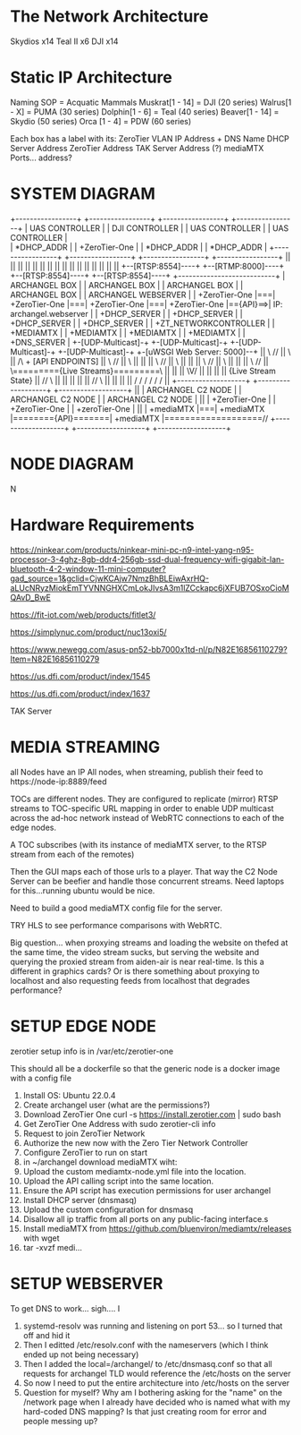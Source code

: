 # The Network Architecture

Skydios x14 
Teal II x6
DJI x14


# Static IP Architecture
Naming SOP = Acquatic Mammals
Muskrat[1 - 14] = DJI (20 series)
Walrus[1 - X] = PUMA (30 series)
Dolphin[1 - 6] = Teal (40 series)
Beaver[1 - 14] = Skydio (50 series)
Orca [1 - 4] = PDW (60 series)

Each box has a label with its:
ZeroTier VLAN IP Address + DNS Name
DHCP Server Address
ZeroTier Address
TAK Server Address (?)
mediaMTX Ports... address?

# SYSTEM DIAGRAM

+-----------------+   +-----------------+   +-----------------+   +-----------------+
| UAS CONTROLLER  |   | DJI CONTROLLER  |   | UAS CONTROLLER  |   | UAS CONTROLLER  |  
|   *DHCP_ADDR    |   |   +ZeroTier-One |   |   *DHCP_ADDR    |   |   *DHCP_ADDR    |
+-----------------+   +-----------------+   +-----------------+   +-----------------+
         ||                   ||                    ||                  ||
         ||                   ||                    ||                  ||
         ||                   ||                    ||                  ||
         ||                   ||                    ||                  ||
+--[RTSP:8554]----+   +--[RTMP:8000]----+   +--[RTSP:8554]----+   +--[RTSP:8554]----+          +---------------------------+
| ARCHANGEL BOX   |   | ARCHANGEL BOX   |   | ARCHANGEL BOX   |   | ARCHANGEL BOX   |          | ARCHANGEL WEBSERVER       |
|   +ZeroTier-One |===|   +ZeroTier-One |===|   +ZeroTier-One |===|   +ZeroTier-One |=={API}==>|   IP: archangel.webserver |
|   +DHCP_SERVER  |   |   +DHCP_SERVER  |   |   +DHCP_SERVER  |   |   +DHCP_SERVER  |          |   +ZT_NETWORKCONTROLLER   |
|   +MEDIAMTX     |   |   +MEDIAMTX     |   |   +MEDIAMTX     |   |   +MEDIAMTX     |          |   +DNS_SERVER             |
+-[UDP-Multicast]-+   +-[UDP-Multicast]-+   +-[UDP-Multicast]-+   +-[UDP-Multicast]-+          +-[uWSGI Web Server: 5000]--+
         ||    \\         //  ||  \\                                          ||                         /\ + [API ENDPOINTS]
         ||     \\       //   ||   \\                                         ||                         ||
         ||      \\     //    ||    \\                                        ||                         ||
         ||       \\   //     ||     \\                                       ||                         ||
         ||        \\ //      ||      \\========={Live Streams}=========\\    ||                         ||
         ||         \V/       ||                                        ||    ||                         || {Live Stream State}
         ||        // \\      ||                                        ||    ||                         ||
         ||       //   \\     ||                                        ||    ||                         ||
         \/      \/     \/    \/                                        \/    \/                         ||
+-------------------+   +-------------------+                    +-------------------+                   ||
| ARCHANGEL C2 NODE |   | ARCHANGEL C2 NODE |                    | ARCHANGEL C2 NODE |                   ||
|   +ZeroTier-One   |   |   +ZeroTier-One   |                    |   +zeroTier-One   |                   ||
|   +mediaMTX       |===|   +mediaMTX       |========{API}=======|   +mediaMTX       |===================//
+-------------------+   +-------------------+                    +-------------------+

# NODE DIAGRAM

N

# Hardware Requirements
https://ninkear.com/products/ninkear-mini-pc-n9-intel-yang-n95-processor-3-4ghz-8gb-ddr4-256gb-ssd-dual-frequency-wifi-gigabit-lan-bluetooth-4-2-window-11-mini-computer?gad_source=1&gclid=CjwKCAjw7NmzBhBLEiwAxrHQ-aLUcNRyzMiokEmTYVNNGHXCmLokJIvsA3m1lZCckapc6jXFUB7OSxoCioMQAvD_BwE

https://fit-iot.com/web/products/fitlet3/

https://simplynuc.com/product/nuc13oxi5/

https://www.newegg.com/asus-pn52-bb7000x1td-nl/p/N82E16856110279?Item=N82E16856110279

https://us.dfi.com/product/index/1545

https://us.dfi.com/product/index/1637


TAK Server

# MEDIA STREAMING
all Nodes have an IP
All nodes, when streaming, publish their feed to https://node-ip:8889/feed

TOCs are different nodes. They are configured to replicate (mirror) RTSP streams to TOC-specific URL mapping
in order to enable UDP multicast across the ad-hoc network instead of WebRTC connections to each of the 
edge nodes.

A TOC subscribes (with its instance of mediaMTX server, to the RTSP stream from each of the remotes)

Then the GUI maps each of those urls to a player. That way the C2 Node Server can be beefier and handle those concurrent streams. Need laptops for this...running ubuntu would be nice.

Need to build a good mediaMTX config file for the server.

TRY HLS to see performance comparisons with WebRTC.

Big question... when proxying streams and loading the website on thefed at the same time, the video stream sucks, but serving the website and querying the proxied stream from aiden-air is near real-time. Is this a different in graphics cards? Or is there something about proxying to localhost and also requesting feeds from localhost that degrades performance?

# SETUP EDGE NODE
zerotier setup info is in /var/etc/zerotier-one

This should all be a dockerfile so that the generic node is a docker image with a config file
1. Install OS: Ubuntu 22.0.4
2. Create archangel user (what are the permissions?)
2. Download ZeroTier One
    curl -s https://install.zerotier.com | sudo bash
2. Get ZeroTier One Address with
    sudo zerotier-cli info
5. Request to join ZeroTier Network
6. Authorize the new now with the Zero Tier Network Controller
7. Configure ZeroTier to run on start
8. in ~/archangel download mediaMTX wiht:
9. Upload the custom mediamtx-node.yml file into the location.
10. Upload the API calling script into the same location.
11. Ensure the API script has execution permissions for user archangel
12. Install DHCP server (dnsmasq)
13. Upload the custom configuration for dnsmasq
14. Disallow all ip traffic from all ports on any public-facing interface.s
15. Install mediaMTX from https://github.com/bluenviron/mediamtx/releases with wget
16. tar -xvzf medi...


# SETUP WEBSERVER
To get DNS to work... sigh.... I
1. systemd-resolv was running and listening on port 53... so I turned that off and hid it
2. Then I editted /etc/resolv.conf with the nameservers (which I think ended up not being necessary)
3. Then I added the local=/archangel/ to /etc/dnsmasq.conf so that all requests for archangel TLD would
    reference the /etc/hosts on the server
4. So now I need to put the entire architecture into /etc/hosts on the server
5. Question for myself? Why am I bothering asking for the "name" on the /network page when I already have decided who
    is named what with my hard-coded DNS mapping? Is that just creating room for error and people messing up?
